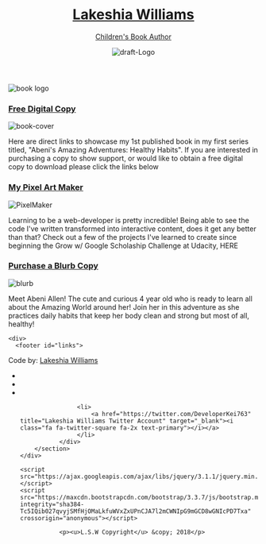 <html>
<head>
  <meta charset="utf-8">
  <meta name="viewport" content="width-device-width">
  <title>Portfolio: Lakeshia Williams</title>
  <link rel="stylesheet" type="text/css" href="style.css">
</head>
<body>
  <header>
      <div id="branding">
        <div class="topSection">
        <h1><u>Lakeshia Williams</u></h1>
        <p><u> Children's Book Author</u></p>
        <img class="logo" src="https://github.com/FENDdeveloperkei/2nddraft-logo/blob/master/4th%20logo.PNG?raw=true.jpg" alt="draft-Logo">
       </div>
    </div>
  </header>

  <section id="about">
    <img class="myImage" src="http://economiadelasideas.mx/wp-content/uploads/2017/01/palabras_magicas_.jpg" alt="book logo">
    <!--photo credit ~economiadelasideas.mx~ -->
  </section>
  <!--<section id="book series">
		<div class="container">
			<h1>free digital copy</h1>
		</div>
	</section>-->
  
  <section id="boxes">
    <div class="container">
      <div class="box">
        <h3><a href="https://www.amazon.com/dp/B0783P988G/ref=cm_cr_ryp_prd_ttl_sol_0"><u>Free Digital Copy</u></a></h3>
        <img src="https://d2svrcwl6l7hz1.cloudfront.net/content/B0783P988G/resources/0?mime=image/*" alt="book-cover">
        <p>Here are direct links to showcase my 1st published book in my first series titled, "Abeni's Amazing Adventures: Healthy Habits".
      If you are interested in purchasing a copy to show support, or would like to obtain a free digital copy to download please click the links below</p>
      </div>
      <div class="box">               
        <h3><a href="https://codepen.io/lswwebdevlpr/full/bvmWWe/"><u>My Pixel Art Maker</u></a></h3>
        <img src="https://github.com/FENDdeveloperkei/pixel-maker/blob/master/pixelart%20logo.PNG?raw=true" alt="PixelMaker">
        <p> Learning to be a web-developer is pretty incredible! Being able to see the code I've written transformed into interactive content, does it get any better than that? Check out a few of the projects I've learned to create since beginning the Grow w/ Google Scholaship Challenge at Udacity, HERE </p>       
    </div>
    <div class="box">
      <h3><a href= "http://www.blurb.com/b/8670677-abeni-s-amazing-adventures"> <u>Purchase a Blurb Copy</u></a></h3>
      <img src="https://github.com/FENDdeveloperkei/my-logo/blob/master/blurb%20logo.PNG?raw=true" alt="blurb">
      <p> Meet Abeni Allen! The cute and curious 4 year old who is ready to learn all about the Amazing World around her! Join her in this adventure as she practices daily habits that keep her body clean and strong but most of all, healthy!</p>        
    </div>
  </div>
</section>
  
    <div>
      <footer id="links">
 <html xmlns="http://www.w3.org/1999/xhtml">
<head>
    <meta http-equiv="X-UA-Compatible" content="IE=Edge,chrome=1" />
    <meta http-equiv="Content-Type" content="text/html; charset=utf-8">
    <meta name="author" content="Lakeshia">
    <meta name="datecreated" content="20161102">
    <meta name="datereviewed" content="20161102">
    <meta name="viewport" content="width=device-width, initial-scale=1.0" />
    <title>Free Code Camp Project</title>
    <link href="https://maxcdn.bootstrapcdn.com/bootstrap/3.3.7/css/bootstrap.min.css" rel="stylesheet" integrity="sha384-BVYiiSIFeK1dGmJRAkycuHAHRg32OmUcww7on3RYdg4Va+PmSTsz/K68vbdEjh4u" crossorigin="anonymous">
    <link href="https://maxcdn.bootstrapcdn.com/font-awesome/4.7.0/css/font-awesome.min.css" rel="stylesheet" integrity="sha384-wvfXpqpZZVQGK6TAh5PVlGOfQNHSoD2xbE+QkPxCAFlNEevoEH3Sl0sibVcOQVnN" crossorigin="anonymous">
    <link href="site.css" rel="stylesheet" />
</head>
<body>
    <div class="container">
         <section id="footer" class="row">
            <div class="center">                                <p>
                    Code by: <a href="https://www.freecodecamp.org/fenddeveloperkei" title="Lakeshia Williams' FreeCodeCamp Profile" target="_blank">Lakeshia Williams</a>
                </p>
                <ul class="list-inline">
                    <li>
                        <a href="https://www.freecodecamp.org/fenddeveloperkei" title="Lakeshia Williams' FreeCodeCamp Profile" target="_blank"><i class="fa fa-free-code-camp fa-2x text-primary"></i></a>
                    </li>
                    <li>
                        <a href="https://github.com/FENDdeveloperkei" title="Lakeshia Williams' GitHub Profile" target="_blank"><i class="fa fa-github-square fa-2x text-primary"></i></a>
                    </li>
                    <li>
                        <a href="https://linkedin.com/in/developingthe3kei" title="Lakeshia Williams" target="_blank"><i class="fa fa-linkedin-square fa-2x text-primary"></i></a>
                    </li>

                    <li>
                        <a href="https://twitter.com/DeveloperKei763" title="Lakeshia Williams Twitter Account" target="_blank"><i class="fa fa-twitter-square fa-2x text-primary"></i></a>
                    </li>
               </div>
        </section>
    </div>

    <script src="https://ajax.googleapis.com/ajax/libs/jquery/3.1.1/jquery.min.js"></script>
    <script src="https://maxcdn.bootstrapcdn.com/bootstrap/3.3.7/js/bootstrap.min.js" integrity="sha384-Tc5IQib027qvyjSMfHjOMaLkfuWVxZxUPnCJA7l2mCWNIpG9mGCD8wGNIcPD7Txa" crossorigin="anonymous"></script>
       
               <p><u>L.S.W Copyright</u> &copy; 2018</p>
  </footer>
 </body>
</html>
